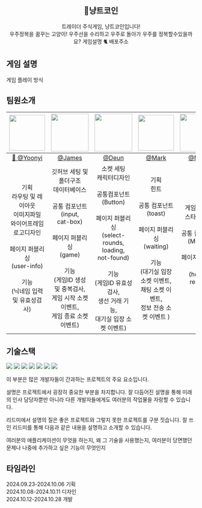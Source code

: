 <div align="center">
<h2> 🚀냥트코인</h2>
트레이더 주식게임, 냥트코인입니다!<br> 우주정복을 꿈꾸는 고양이! 우주선을 수리하고 우주로 돌아가 우주를 정복할수있을까요? 게임설명
🐈 배포주소
</div>

<h2>게임 설명</h2>

게임 플레이 방식

## 팀원소개

<div align="center">

|                                                                [<img src="https://github.com/user-attachments/assets/4698c9fa-ddff-41b4-9e27-fc496e4b0a33" width="95" height="95"/>](https://github.com/seoyoonyi)                                                                | [<img src="https://github.com/user-attachments/assets/504c3d93-37d6-494a-8be3-eb1bdb7e47f9" width="100" height="100"/>](https://github.com/HSjjs98) | [<img src="https://github.com/user-attachments/assets/9b030cc5-6213-47c1-ae3e-a209f2f7e2b6" width="100" height="100"/>](https://github.com/devdeun) |                                      [<img src="https://github.com/user-attachments/assets/3616ae32-45fe-43df-9e62-07a44d37c407" width="95" height="95"/>](https://github.com/red-dev-Mark)                                       | [<img src="https://github.com/user-attachments/assets/e5bbf30f-5339-4a2a-9b6d-ecb191a35562" width="100" height="100"/>](https://github.com/nanafromjeju)                                       |
| :--------------------------------------------------------------------------------------------------------------------------------------------------------------------------------------------------------------------------------------------------------------------------------------------------------------: | :----------------------------------------------------------------------------------------------------------------------------------------------------------------------------: | :-----------------------------------------------------------------------------------------------------------------------------------------------------------------------------------------------------: | :-------------------------------------------------------------------------------------------------------------------------------------------------------------------------------------------------------------------------------------------------------------: | :-------------------------------------------------------------------------------------------------------------------------------------------------------------------------------------------------------------------------------------------------------------: |
|                                                                                                                                 [👑 @Yoonyi](https://github.com/seoyoonyi)                                                                                                                                  |                                                                      [@James](https://github.com/HSjjs98)                                                                      |                                                                           [@Deun](https://github.com/devdeun)                                                                            |                                                                                                        [@Mark](https://github.com/red-dev-Mark)                                                                                                         |                                                                                                        [@Nana](https://github.com/nanafromjeju)                                                                                                         |
| 기획 <br/> 라우팅 및 레이아웃 <br/> 이미지파일 <br/> 와이어프레임 <br/> 로고디자인<br/><br/> 페이지 퍼블리싱<br/> (user-info) <br/><br/> 기능<br/>(닉네임 입력 및 유효성검사)    |           깃허브 세팅 및 폴더구조<br/> 데이터베이스<br/><br/> 공통 컴포넌트<br/> (input,<br/> cat-box) <br/><br/> 페이지 퍼블리싱<br/> (game)  <br/><br/> 기능<br/>(게임ID 생성 및 중복검사,<br/>게임 시작 소켓 이벤트,<br/>게임 종료 소켓 이벤트)           |                              소켓 세팅<br/> 캐릭터디자인<br/><br/>공통컴포넌트 <br/> (Button) <br/><br/> 페이지 퍼블리싱<br/> (select-rounds,<br/> loading,<br/> not-found)   <br/><br/> 기능<br/>(게임ID 유효성 검사,<br/> 생선 거래 기능,<br/> 대기실 입장 소켓 이벤트)                            |  기획 <br/> 힌트 <br/><br/> 공통 컴포넌트 <br/> (toast) <br/><br/>페이지 퍼블리싱<br/> (waiting) <br/><br/> 기능<br/>(대기실 입장 소켓 이벤트,<br/> 채팅 소켓 이벤트,<br/> 정보 전송 소켓 이벤트 ) | 게임디자인<br/> 스타일세팅 <br/><br/>공통 컴포넌트<br/>(Modal)<br/><br/> 페이지 퍼블리싱<br/> (home,<br/> result)<br/><br/>  |
</div>



## 기술스택
<img src="https://img.shields.io/badge/Socket.io-010101?style=for-the-badge&logo=Socket.io&logoColor=white">

<img src="https://img.shields.io/badge/Next.js-000000?style=for-the-badge&logo=Next.js&logoColor=white">

<img src="https://img.shields.io/badge/TypeScript-3178C6?style=for-the-badge&logo=TypeScript&logoColor=white">

<img src="https://img.shields.io/badge/Tailwind CSS-06B6D4?style=for-the-badge&logo=Tailwind CSS&logoColor=white">

<img src="https://img.shields.io/badge/React-61DAFB?style=for-the-badge&logo=React&logoColor=white">

<img src="https://img.shields.io/badge/koyeb-121212?style=for-the-badge&logo=koyebL&logoColor=white">

<img src="https://img.shields.io/badge/PostgreSQL-4169E1?style=for-the-badge&logo=PostgreSQL&logoColor=white">

이 부분은 많은 개발자들이 간과하는 프로젝트의 주요 요소입니다.

설명은 프로젝트에서 굉장히 중요한 부분을 차지합니다. 잘 다듬어진 설명을 통해 미래의 인사 담당자뿐만 아니라 다른 개발자들에게도 여러분의 작업물을 자랑할 수 있습니다.

리드미에서 설명의 질은 좋은 프로젝트와 그렇지 못한 프로젝트를 구분 짓습니다. 잘 쓰인 리드미를 통해 다음과 같은 내용을 설명하고 소개할 수 있습니다.

여러분의 애플리케이션이 무엇을 하는지,
왜 그 기술을 사용했는지,
여러분이 당면했던 문제나 나중에 추가하고 싶은 기능이 무엇인지

## 타임라인
2024.09.23-2024.10.06 기획<br/>
2024.10.08-2024.10.11 디자인<br/>
2024.10.12-2024.10.28 개발